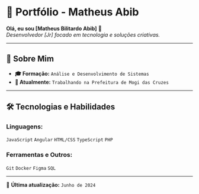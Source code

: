# 🚀 Portfólio - Matheus Abib  

**Olá, eu sou [Matheus Bilitardo Abib]** 👋  
*Desenvolvedor [Jr] focado em tecnologia e soluções criativas.*  

---

## 📌 Sobre Mim  

- **🎓 Formação:** `Análise e Desenvolvimento de Sistemas`  
- **💼 Atualmente:** `Trabalhando na Prefeitura de Mogi das Cruzes`

---

## 🛠️ Tecnologias e Habilidades  

### Linguagens:  
`JavaScript` `Angular` `HTML/CSS` `TypeScript` `PHP`

### Ferramentas e Outros:  
`Git` `Docker` `Figma` `SQL`  

---

🔹 **Última atualização:** `Junho de 2024`
